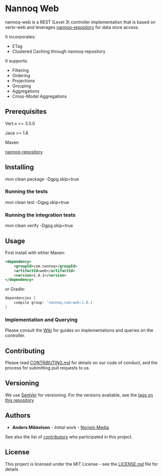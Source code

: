 # Nannoq Web

nannoq-web is a REST (Level 3) controller implementation that is based on vertx-web and leverages [nannoq-repository](https://github.com/NoriginMedia/nannoq-repository) for data store access.

It incorporates:
 - ETag
 - Clustered Caching through nannoq-repository

It supports:
 - Filtering
 - Ordering
 - Projections
 - Grouping
 - Aggregations
 - Cross-Model Aggregations

## Prerequisites

Vert.x >= 3.5.0

Java >= 1.8

Maven

[nannoq-repository](https://github.com/NoriginMedia/nannoq-repository)

## Installing

mvn clean package -Dgpg.skip=true

### Running the tests

mvn clean test -Dgpg.skip=true

### Running the integration tests

mvn clean verify -Dgpg.skip=true

## Usage

First install with either Maven:

```xml
<dependency>
    <groupId>com.nannoq</groupId>
    <artifactId>web</artifactId>
    <version>1.0.1</version>
</dependency>
```

or Gradle:

```groovy
dependencies {
    compile group: 'nannoq.com:web:1.0.1'
}
```

### Implementation and Querying

Please consult the [Wiki](https://github.com/NoriginMedia/nannoq-web/wiki) for guides on implementations and queries on the controller.

## Contributing

Please read [CONTRIBUTING.md](https://github.com/NoriginMedia/nannoq-web/blob/master/CONTRIBUTING.md) for details on our code of conduct, and the process for submitting pull requests to us.

## Versioning

We use [SemVer](http://semver.org/) for versioning. For the versions available, see the [tags on this repository](https://github.com/NoriginMedia/nannoq-web/tags)

## Authors

* **Anders Mikkelsen** - *Initial work* - [Norigin Media](http://noriginmedia.com/)

See also the list of [contributors](https://github.com/NoriginMedia/nannoq-web/contributors) who participated in this project.

## License

This project is licensed under the MIT License - see the [LICENSE.md](https://github.com/NoriginMedia/nannoq-web/blob/master/LICENSE) file for details
